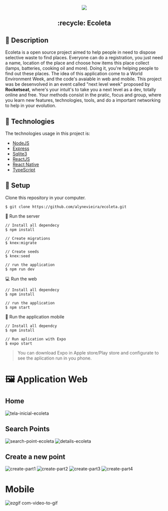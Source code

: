 <p align="center">
<img src="https://user-images.githubusercontent.com/17361699/84955192-314aee80-b0cd-11ea-9096-24cbe98b50cf.png">
</p>
<h2 align="center">:recycle: Ecoleta</h2>

## :scroll: Description

Ecoleta is a open source project aimed to help people in need to dispose selective waste to find places. 
Everyone can do a registration, you just need a name, location of the place and choose how items this place collect (lamps, batteries, cooking oil and more). Doing it, you're helping people to find out these places.
The idea of this application come to a World Environment Week, and the code's avaiable in web and mobile.
This project was be desenvolved in an event called "next level week" proposed by **Rocketseat**, where's your intuit's to take you a next level as a dev, totally online and free. 
Your methods consist in the pratic, focus and group, where you learn new features, technologies, tools, and do a important networking to help in your evolution.

## :rocket: Technologies

The technologies usage in this project is:
- [NodeJS](https://nodejs.org/en/)
- [Express](https://expressjs.com/)
- [Sqlite3](https://www.sqlite.org/)
- [ReactJS](https://reactjs.org/)
- [React Native](https://reactnative.dev/)
- [TypeScript](https://www.typescriptlang.org/)

##  :wrench: Setup
Clone this repository in your computer.
```
$ git clone https://github.com/alynevieira/ecoleta.git
```

:hammer: Run the server
```
// Install all dependecy
$ npm install

// Create migrations
$ knex:migrate

// Create seeds
$ knex:seed

// run the application
$ npm run dev
```

:computer: Run the web
```
// Install all dependecy
$ npm install

// run the application
$ npm start
```

:iphone: Run the application mobile

```
// Install all dependcy
$ npm install

// Run aplication with Expo
$ expo start
```
> You can download Expo in Apple store/Play store and configurate to see the aplication run in you phone. 


# :framed_picture: Application Web
## Home

![tela-inicial-ecoleta](https://user-images.githubusercontent.com/17361699/85088438-83b40a00-b1b6-11ea-8f8a-2efdc8bf202c.PNG)

## Search Points
![search-point-ecoleta](https://user-images.githubusercontent.com/17361699/85088534-bbbb4d00-b1b6-11ea-9297-a9645db1a5af.PNG)
![details-ecoleta](https://user-images.githubusercontent.com/17361699/85088484-9e867e80-b1b6-11ea-9664-9ec410fd2c61.PNG)


## Create a new point

![create-part1](https://user-images.githubusercontent.com/17361699/85092760-cda1ed80-b1c0-11ea-9fbc-0c050bbedc0c.PNG)
![create-part2](https://user-images.githubusercontent.com/17361699/85092763-ced31a80-b1c0-11ea-900e-d26d3b2c1efb.PNG)
![create-part3](https://user-images.githubusercontent.com/17361699/85092764-cf6bb100-b1c0-11ea-944a-dc0c66b8bcf6.PNG)
![create-part4](https://user-images.githubusercontent.com/17361699/85092766-d09cde00-b1c0-11ea-94c4-57f4a53310bd.PNG)
# Mobile
<p align="center">

![ezgif com-video-to-gif](https://user-images.githubusercontent.com/17361699/85187013-cc30fd80-b272-11ea-9f41-c19588afe7fc.gif)
</p>

